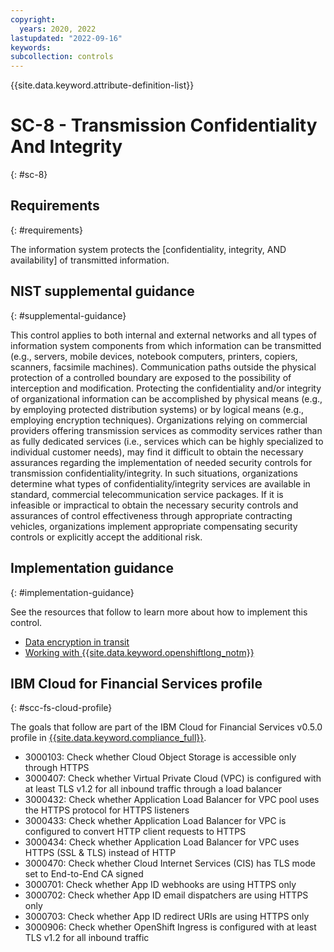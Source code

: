 ```yaml
---
copyright:
  years: 2020, 2022
lastupdated: "2022-09-16"
keywords: 
subcollection: controls
---
```


{{site.data.keyword.attribute-definition-list}}

# SC-8 - Transmission Confidentiality And Integrity
{: #sc-8}

## Requirements
{: #requirements}

The information system protects the [confidentiality, integrity, AND availability] of transmitted information.

## NIST supplemental guidance
{: #supplemental-guidance}

This control applies to both internal and external networks and all types of information system components from which information can be transmitted (e.g., servers, mobile devices, notebook computers, printers, copiers, scanners, facsimile machines). Communication paths outside the physical protection of a controlled boundary are exposed to the possibility of interception and modification. Protecting the confidentiality and/or integrity of organizational information can be accomplished by physical means (e.g., by employing protected distribution systems) or by logical means (e.g., employing encryption techniques). Organizations relying on commercial providers offering transmission services as commodity services rather than as fully dedicated services (i.e., services which can be highly specialized to individual customer needs), may find it difficult to obtain the necessary assurances regarding the implementation of needed security controls for transmission confidentiality/integrity. In such situations, organizations determine what types of confidentiality/integrity services are available in standard, commercial telecommunication service packages. If it is infeasible or impractical to obtain the necessary security controls and assurances of control effectiveness through appropriate contracting vehicles, organizations implement appropriate compensating security controls or explicitly accept the additional risk.


## Implementation guidance
{: #implementation-guidance}

See the resources that follow to learn more about how to implement this control.

- [Data encryption in transit](/docs/framework-financial-services?topic=framework-financial-services-shared-encryption-in-transit)
- [Working with {{site.data.keyword.openshiftlong_notm}}](/docs/framework-financial-services?topic=framework-financial-services-shared-containers-openshift)

## IBM Cloud for Financial Services profile
{: #scc-fs-cloud-profile}

The goals that follow are part of the IBM Cloud for Financial Services v0.5.0 profile in [{{site.data.keyword.compliance_full}}](/docs/security-compliance?topic=security-compliance-getting-started).

- 3000103: Check whether Cloud Object Storage is accessible only through HTTPS
- 3000407: Check whether Virtual Private Cloud (VPC) is configured with at least TLS v1.2 for all inbound traffic through a load balancer
- 3000432: Check whether Application Load Balancer for VPC pool uses the HTTPS protocol for HTTPS listeners
- 3000433: Check whether Application Load Balancer for VPC is configured to convert HTTP client requests to HTTPS
- 3000434: Check whether Application Load Balancer for VPC uses HTTPS (SSL & TLS) instead of HTTP
- 3000470: Check whether Cloud Internet Services (CIS) has TLS mode set to End-to-End CA signed
- 3000701: Check whether App ID webhooks are using HTTPS only
- 3000702: Check whether App ID email dispatchers are using HTTPS only
- 3000703: Check whether App ID redirect URIs are using HTTPS only
- 3000906: Check whether OpenShift Ingress is configured with at least TLS v1.2 for all inbound traffic
